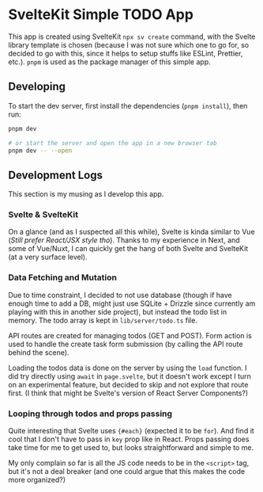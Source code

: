 # SvelteKit Simple TODO App

This app is created using SvelteKit `npx sv create` command, with the Svelte library template is chosen (because I was not sure which one to go for, so decided to go with this, since it helps to setup stuffs like ESLint, Prettier, etc.). `pnpm` is used as the package manager of this simple app.

## Developing

To start the dev server, first install the dependencies (`pnpm install`), then run:

```sh
pnpm dev

# or start the server and open the app in a new browser tab
pnpm dev -- --open
```

## Development Logs

This section is my musing as I develop this app.

### Svelte & SvelteKit

On a glance (and as I suspected all this while), Svelte is kinda similar to Vue (_Still prefer React/JSX style tho_). Thanks to my experience in Next, and some of Vue/Nuxt, I can quickly get the hang of both Svelte and SvelteKit (at a very surface level).

### Data Fetching and Mutation

Due to time constraint, I decided to not use database (though if have enough time to add a DB, might just use SQLite + Drizzle since currently am playing with this in another side project), but instead the todo list in memory. The todo array is kept in `lib/server/todo.ts` file.

API routes are created for managing todos (GET and POST). Form action is used to handle the create task form submission (by calling the API route behind the scene).

Loading the todos data is done on the server by using the `load` function. I did try directly using `await` in `page.svelte`, but it doesn't work except I turn on an experimental feature, but decided to skip and not explore that route first. (I think that might be Svelte's version of React Server Components?)

### Looping through todos and props passing

Quite interesting that Svelte uses `{#each}` (expected it to be `for`). And find it cool that I don't have to pass in `key` prop like in React. Props passing does take time for me to get used to, but looks straightforward and simple to me.

My only complain so far is all the JS code needs to be in the `<script>` tag, but it's not a deal breaker (and one could argue that this makes the code more organized?)
